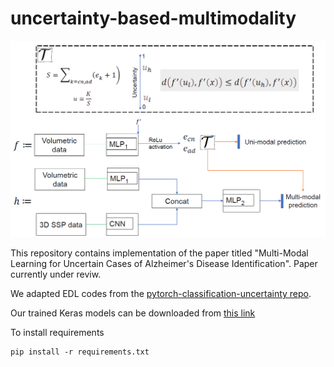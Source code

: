 # uncertainty-based-multimodality

![Multi-modal architecture](https://github.com/Msgun/uncertainty-based-multimodality/blob/main/architecture.PNG)



This repository contains implementation of the paper titled "Multi-Modal Learning for Uncertain Cases of Alzheimer's Disease Identification". Paper currently under reviw.

We adapted EDL codes from the [pytorch-classification-uncertainty repo](https://github.com/dougbrion/pytorch-classification-uncertainty).

Our trained Keras models can be downloaded from [this link](https://drive.google.com/drive/folders/1Hi3BLR_Bc3RnA95ojs1_l-x2JM1IFK9m?usp=sharing)

To install requirements
```
pip install -r requirements.txt
```
